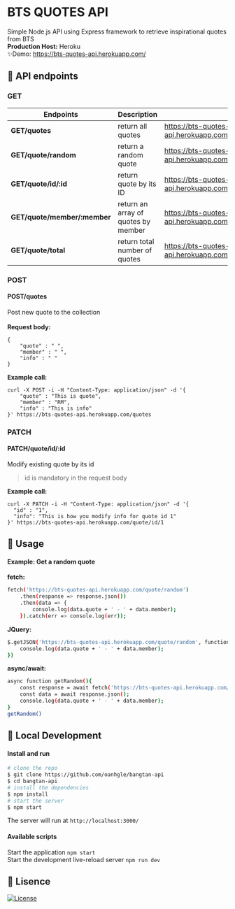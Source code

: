 # BTS QUOTES API 
Simple Node.js API using Express framework to retrieve inspirational quotes from BTS
<br/>
**Production Host:** Heroku
<br/>
✨Demo: https://bts-quotes-api.herokuapp.com/ 

## 🥯 API endpoints
### GET
|Endpoints | Description| |
| ------ | ------ | ------ |
|**GET/quotes** | return all quotes| https://bts-quotes-api.herokuapp.com/quotes
|**GET/quote/random**|return a random quote| https://bts-quotes-api.herokuapp.com/quote/random
|**GET/quote/id/:id**| return quote by its ID| https://bts-quotes-api.herokuapp.com/quote/id/:id
|**GET/quote/member/:member**| return an array of quotes by member |https://bts-quotes-api.herokuapp.com/quote/member/:member|
|**GET/quote/total**| return total number of quotes|https://bts-quotes-api.herokuapp.com/quote/total|

### POST
#### POST/quotes
Post new quote to the collection
<br/><br/>
**Request body:**
```
{
    "quote" : " ",
    "member" : " ",
    "info" : " "
}
```
**Example call:**

```
curl -X POST -i -H "Content-Type: application/json" -d '{
    "quote" : "This is quote",
    "member" : "RM",
    "info" : "This is info"
}' https://bts-quotes-api.herokuapp.com/quotes
```
### PATCH
#### PATCH/quote/id/:id
Modify existing quote by its id
> id is mandatory in the request body

**Example call:**
```
curl -X PATCH -i -H "Content-Type: application/json" -d '{
  "id" : "1",
  "info": "This is how you modify info for quote id 1"
}' https://bts-quotes-api.herokuapp.com/quote/id/1 
```
## 🥨 Usage
#### Example: Get a random quote 

**fetch:**
``` bash
fetch('https://bts-quotes-api.herokuapp.com/quote/random')
    .then(response => response.json())
    .then(data => {
        console.log(data.quote + ' - ' + data.member);
    }).catch(err => console.log(err));
```
**JQuery:**
``` bash
$.getJSON('https://bts-quotes-api.herokuapp.com/quote/random', function(data){
    console.log(data.quote + ' - ' + data.member);
})
```

**async/await:**
``` bash
async function getRandom(){
    const response = await fetch('https://bts-quotes-api.herokuapp.com/quote/random');
    const data = await response.json();
    console.log(data.quote + ' - ' + data.member);
}
getRandom()
```

## 🍞 Local Development
#### Install and run
``` bash
# clone the repo
$ git clone https://github.com/oanhgle/bangtan-api
$ cd bangtan-api
# install the dependencies
$ npm install 
# start the server
$ npm start
```
The server will run at `http://localhost:3000/`

#### Available scripts
Start the application `npm start `
<br/>
Start the development live-reload server `npm run dev `

## 🧀 Lisence
[![License](http://img.shields.io/:license-mit-blue.svg?style=flat-square)](https://github.com/oanhgle/bangtan-api/blob/master/license)
